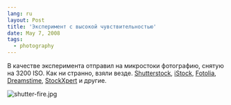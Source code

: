 ```yaml
---
lang: ru
layout: Post
title: 'Эксперимент с высокой чувствительностью'
date: May 7, 2008
tags:
  - photography
---
```


В качестве эксперимента отправил на микростоки фотографию, снятую на 3200 ISO. Как ни странно, взяли везде. [Shutterstock](http://www.shutterstock.com/pic-12299335-orange-fire-flying-through-the-black-night.html), [iStock](http://www.istockphoto.com/file_closeup/object/5995879_fire_curve.php?id=5995879), [Fotolia](http://www.fotolia.com/id/7267611), [Dreamstime](http://www.dreamstime.com/fire-curve-image4955489), [StockXpert](http://stockxpert.com/browse.phtml?f=view&id=12852171) и другие.

![shutter-fire.jpg](upload://shutter-fire.jpg)
